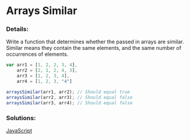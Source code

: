 # Arrays Similar

### Details:

Write a function that determines whether the passed in arrays are similar. Similar means they contain the same elements, and the same number of occurrences of elements.

```JavaScript
var arr1 = [1, 2, 2, 3, 4],
    arr2 = [2, 1, 2, 4, 3],
    arr3 = [1, 2, 3, 4],
    arr4 = [1, 2, 3, "4"]

arraysSimilar(arr1, arr2); // Should equal true
arraysSimilar(arr2, arr3); // Should equal false
arraysSimilar(arr3, arr4); // Should equal false
```

### Solutions:

[JavaScript](https://github.com/CrappyCodeMaker/CODEWARS/blob/main/5%20kyu/Gap%20in%20Primes/Solutions/JS.js)
